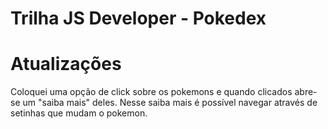 # Trilha JS Developer - Pokedex
# Atualizações
Coloquei uma opção de click sobre os pokemons e quando clicados abre-se um "saiba mais" deles.
Nesse saiba mais é possível navegar através de setinhas que mudam o pokemon.
